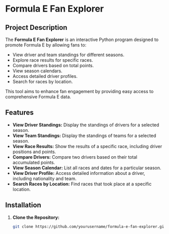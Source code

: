 # Formula E Fan Explorer

## Project Description

The **Formula E Fan Explorer** is an interactive Python program designed to promote Formula E by allowing fans to:

- View driver and team standings for different seasons.
- Explore race results for specific races.
- Compare drivers based on total points.
- View season calendars.
- Access detailed driver profiles.
- Search for races by location.

This tool aims to enhance fan engagement by providing easy access to comprehensive Formula E data.

## Features

- **View Driver Standings:** Display the standings of drivers for a selected season.
- **View Team Standings:** Display the standings of teams for a selected season.
- **View Race Results:** Show the results of a specific race, including driver positions and points.
- **Compare Drivers:** Compare two drivers based on their total accumulated points.
- **View Season Calendar:** List all races and dates for a particular season.
- **View Driver Profile:** Access detailed information about a driver, including nationality and team.
- **Search Races by Location:** Find races that took place at a specific location.

## Installation

1. **Clone the Repository:**

   ```bash
   git clone https://github.com/yourusername/formula-e-fan-explorer.git